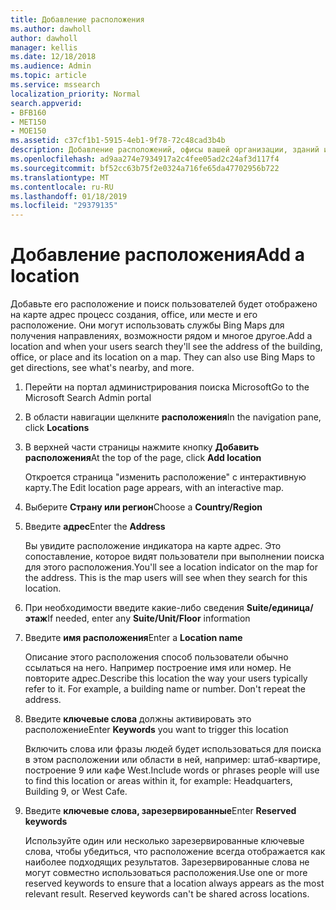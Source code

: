 ```yaml
---
title: Добавление расположения
ms.author: dawholl
author: dawholl
manager: kellis
ms.date: 12/18/2018
ms.audience: Admin
ms.topic: article
ms.service: mssearch
localization_priority: Normal
search.appverid:
- BFB160
- MET150
- MOE150
ms.assetid: c37cf1b1-5915-4eb1-9f78-72c48cad3b4b
description: Добавление расположений, офисы вашей организации, зданий и другие рабочие области отображаются в Microsoft Search работать результатов
ms.openlocfilehash: ad9aa274e7934917a2c4fee05ad2c24af3d117f4
ms.sourcegitcommit: bf52cc63b75f2e0324a716fe65da47702956b722
ms.translationtype: MT
ms.contentlocale: ru-RU
ms.lasthandoff: 01/18/2019
ms.locfileid: "29379135"
---
```

# <a name="add-a-location"></a><span data-ttu-id="8440c-103">Добавление расположения</span><span class="sxs-lookup"><span data-stu-id="8440c-103">Add a location</span></span>

<span data-ttu-id="8440c-p101">Добавьте его расположение и поиск пользователей будет отображено на карте адрес процесс создания, office, или месте и его расположение. Они могут использовать службы Bing Maps для получения направлениях, возможности рядом и многое другое.</span><span class="sxs-lookup"><span data-stu-id="8440c-p101">Add a location and when your users search they'll see the address of the building, office, or place and its location on a map. They can also use Bing Maps to get directions, see what's nearby, and more.</span></span>
  
1. <span data-ttu-id="8440c-106">Перейти на портал администрирования поиска Microsoft</span><span class="sxs-lookup"><span data-stu-id="8440c-106">Go to the Microsoft Search Admin portal</span></span>
    
2. <span data-ttu-id="8440c-107">В области навигации щелкните **расположения**</span><span class="sxs-lookup"><span data-stu-id="8440c-107">In the navigation pane, click **Locations**</span></span>
    
3. <span data-ttu-id="8440c-108">В верхней части страницы нажмите кнопку **Добавить расположения**</span><span class="sxs-lookup"><span data-stu-id="8440c-108">At the top of the page, click **Add location**</span></span>
    
    <span data-ttu-id="8440c-109">Откроется страница "изменить расположение" с интерактивную карту.</span><span class="sxs-lookup"><span data-stu-id="8440c-109">The Edit location page appears, with an interactive map.</span></span>
    
4. <span data-ttu-id="8440c-110">Выберите **Страну или регион**</span><span class="sxs-lookup"><span data-stu-id="8440c-110">Choose a **Country/Region**</span></span>
    
5. <span data-ttu-id="8440c-111">Введите **адрес**</span><span class="sxs-lookup"><span data-stu-id="8440c-111">Enter the **Address**</span></span>
    
    <span data-ttu-id="8440c-p102">Вы увидите расположение индикатора на карте адрес. Это сопоставление, которое видят пользователи при выполнении поиска для этого расположения.</span><span class="sxs-lookup"><span data-stu-id="8440c-p102">You'll see a location indicator on the map for the address. This is the map users will see when they search for this location.</span></span>
    
6. <span data-ttu-id="8440c-114">При необходимости введите какие-либо сведения **Suite/единица/этаж**</span><span class="sxs-lookup"><span data-stu-id="8440c-114">If needed, enter any **Suite/Unit/Floor** information</span></span> 
    
7. <span data-ttu-id="8440c-115">Введите **имя расположения**</span><span class="sxs-lookup"><span data-stu-id="8440c-115">Enter a **Location name**</span></span>
    
    <span data-ttu-id="8440c-p103">Описание этого расположения способ пользователи обычно ссылаться на него. Например построение имя или номер. Не повторите адрес.</span><span class="sxs-lookup"><span data-stu-id="8440c-p103">Describe this location the way your users typically refer to it. For example, a building name or number. Don't repeat the address.</span></span>
    
8. <span data-ttu-id="8440c-119">Введите **ключевые слова** должны активировать это расположение</span><span class="sxs-lookup"><span data-stu-id="8440c-119">Enter **Keywords** you want to trigger this location</span></span> 
    
    <span data-ttu-id="8440c-120">Включить слова или фразы людей будет использоваться для поиска в этом расположении или области в ней, например: штаб-квартире, построение 9 или кафе West.</span><span class="sxs-lookup"><span data-stu-id="8440c-120">Include words or phrases people will use to find this location or areas within it, for example: Headquarters, Building 9, or West Cafe.</span></span>
    
9. <span data-ttu-id="8440c-121">Введите **ключевые слова, зарезервированные**</span><span class="sxs-lookup"><span data-stu-id="8440c-121">Enter **Reserved keywords**</span></span>
    
    <span data-ttu-id="8440c-p104">Используйте один или несколько зарезервированные ключевые слова, чтобы убедиться, что расположение всегда отображается как наиболее подходящих результатов. Зарезервированные слова не могут совместно использоваться расположения.</span><span class="sxs-lookup"><span data-stu-id="8440c-p104">Use one or more reserved keywords to ensure that a location always appears as the most relevant result. Reserved keywords can't be shared across locations.</span></span>

  

